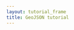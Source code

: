 ```yaml
---
layout: tutorial_frame
title: GeoJSON tutorial
---
```

<script src="sample-geojson.js" type="text/javascript"></script>

<script>
	var map = L.map('map').setView([39.74739, -105], 13);

	var tiles = L.tileLayer('https://tile.openstreetmap.org/{z}/{x}/{y}.png', {
		maxZoom: 19,
		attribution: '&copy; <a href="http://www.openstreetmap.org/copyright">OpenStreetMap</a>'
	}).addTo(map);

	var baseballIcon = L.icon({
		iconUrl: 'baseball-marker.png',
		iconSize: [32, 37],
		iconAnchor: [16, 37],
		popupAnchor: [0, -28]
	});

	function onEachFeature(feature, layer) {
		var popupContent = '<p>I started out as a GeoJSON ' +
				feature.geometry.type + ', but now I\'m a Leaflet vector!</p>';

		if (feature.properties && feature.properties.popupContent) {
			popupContent += feature.properties.popupContent;
		}

		layer.bindPopup(popupContent);
	}

	/* global campus, bicycleRental, freeBus, coorsField */
	var bicycleRentalLayer = L.geoJSON([bicycleRental, campus], {

		style: function (feature) {
			return feature.properties && feature.properties.style;
		},

		onEachFeature: onEachFeature,

		pointToLayer: function (feature, latlng) {
			return L.circleMarker(latlng, {
				radius: 8,
				fillColor: '#ff7800',
				color: '#000',
				weight: 1,
				opacity: 1,
				fillOpacity: 0.8
			});
		}
	}).addTo(map);

	var freeBusLayer = L.geoJSON(freeBus, {

		filter: function (feature, layer) {
			if (feature.properties) {
				// If the property "underConstruction" exists and is true, return false (don't render features under construction)
				return feature.properties.underConstruction !== undefined ? !feature.properties.underConstruction : true;
			}
			return false;
		},

		onEachFeature: onEachFeature
	}).addTo(map);

	var coorsLayer = L.geoJSON(coorsField, {

		pointToLayer: function (feature, latlng) {
			return L.marker(latlng, {icon: baseballIcon});
		},

		onEachFeature: onEachFeature
	}).addTo(map);

</script>
